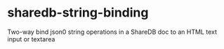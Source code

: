 # sharedb-string-binding
Two-way bind json0 string operations in a ShareDB doc to an HTML text input or textarea
